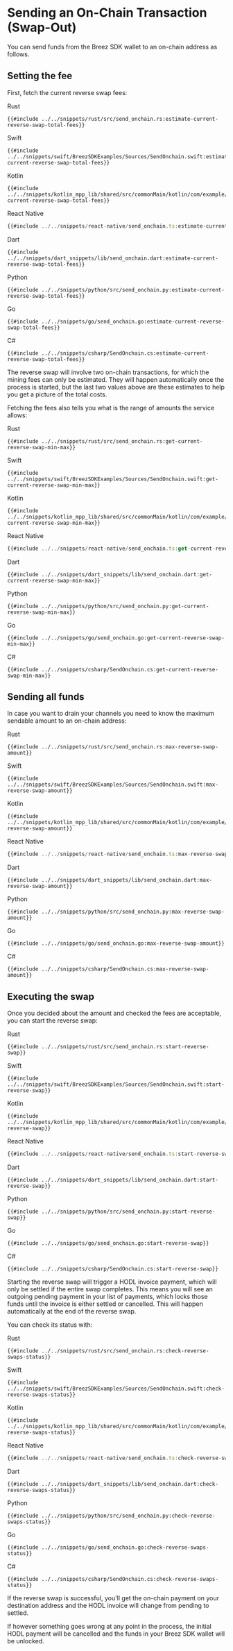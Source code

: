 # Sending an On-Chain Transaction (Swap-Out)

You can send funds from the Breez SDK wallet to an on-chain address as follows.

## Setting the fee
First, fetch the current reverse swap fees:

<custom-tabs category="lang">
<div slot="title">Rust</div>
<section>

```rust,ignore
{{#include ../../snippets/rust/src/send_onchain.rs:estimate-current-reverse-swap-total-fees}}
```
</section>

<div slot="title">Swift</div>
<section>

```swift,ignore
{{#include ../../snippets/swift/BreezSDKExamples/Sources/SendOnchain.swift:estimate-current-reverse-swap-total-fees}}
```
</section>

<div slot="title">Kotlin</div>
<section>

```kotlin,ignore
{{#include ../../snippets/kotlin_mpp_lib/shared/src/commonMain/kotlin/com/example/kotlinmpplib/SendOnchain.kt:estimate-current-reverse-swap-total-fees}}
```
</section>

<div slot="title">React Native</div>
<section>

```typescript
{{#include ../../snippets/react-native/send_onchain.ts:estimate-current-reverse-swap-total-fees}}
```
</section>

<div slot="title">Dart</div>
<section>

```dart,ignore
{{#include ../../snippets/dart_snippets/lib/send_onchain.dart:estimate-current-reverse-swap-total-fees}}
```
</section>

<div slot="title">Python</div>
<section>

```python,ignore
{{#include ../../snippets/python/src/send_onchain.py:estimate-current-reverse-swap-total-fees}}
```
</section>

<div slot="title">Go</div>
<section>

```go,ignore
{{#include ../../snippets/go/send_onchain.go:estimate-current-reverse-swap-total-fees}}
```
</section>

<div slot="title">C#</div>
<section>

```cs,ignore
{{#include ../../snippets/csharp/SendOnchain.cs:estimate-current-reverse-swap-total-fees}}
```
</section>
</custom-tabs>

The reverse swap will involve two on-chain transactions, for which the mining fees can only be estimated. They will happen
automatically once the process is started, but the last two values above are these estimates to help you get a picture
of the total costs.

Fetching the fees also tells you what is the range of amounts the service allows:

<custom-tabs category="lang">
<div slot="title">Rust</div>
<section>

```rust,ignore
{{#include ../../snippets/rust/src/send_onchain.rs:get-current-reverse-swap-min-max}}
```
</section>

<div slot="title">Swift</div>
<section>

```swift,ignore
{{#include ../../snippets/swift/BreezSDKExamples/Sources/SendOnchain.swift:get-current-reverse-swap-min-max}}
```
</section>

<div slot="title">Kotlin</div>
<section>

```kotlin,ignore
{{#include ../../snippets/kotlin_mpp_lib/shared/src/commonMain/kotlin/com/example/kotlinmpplib/SendOnchain.kt:get-current-reverse-swap-min-max}}
```
</section>

<div slot="title">React Native</div>
<section>

```typescript
{{#include ../../snippets/react-native/send_onchain.ts:get-current-reverse-swap-min-max}}
```
</section>

<div slot="title">Dart</div>
<section>

```dart,ignore
{{#include ../../snippets/dart_snippets/lib/send_onchain.dart:get-current-reverse-swap-min-max}}
```
</section>

<div slot="title">Python</div>
<section>

```python,ignore
{{#include ../../snippets/python/src/send_onchain.py:get-current-reverse-swap-min-max}}
```
</section>

<div slot="title">Go</div>
<section>

```go,ignore
{{#include ../../snippets/go/send_onchain.go:get-current-reverse-swap-min-max}}
```
</section>

<div slot="title">C#</div>
<section>

```cs,ignore
{{#include ../../snippets/csharp/SendOnchain.cs:get-current-reverse-swap-min-max}}
```
</section>
</custom-tabs>

## Sending all funds 
In case you want to drain your channels you need to know the maximum sendable amount to an on-chain address:

<custom-tabs category="lang">
<div slot="title">Rust</div>
<section>

```rust,ignore
{{#include ../../snippets/rust/src/send_onchain.rs:max-reverse-swap-amount}}
```
</section>

<div slot="title">Swift</div>
<section>

```swift,ignore
{{#include ../../snippets/swift/BreezSDKExamples/Sources/SendOnchain.swift:max-reverse-swap-amount}}
```
</section>

<div slot="title">Kotlin</div>
<section>

```kotlin,ignore
{{#include ../../snippets/kotlin_mpp_lib/shared/src/commonMain/kotlin/com/example/kotlinmpplib/SendOnchain.kt:max-reverse-swap-amount}}
```
</section>

<div slot="title">React Native</div>
<section>

```typescript
{{#include ../../snippets/react-native/send_onchain.ts:max-reverse-swap-amount}}
```
</section>

<div slot="title">Dart</div>
<section>

```dart,ignore
{{#include ../../snippets/dart_snippets/lib/send_onchain.dart:max-reverse-swap-amount}}
```
</section>

<div slot="title">Python</div>
<section>

```python,ignore
{{#include ../../snippets/python/src/send_onchain.py:max-reverse-swap-amount}}
```
</section>

<div slot="title">Go</div>
<section>

```go,ignore
{{#include ../../snippets/go/send_onchain.go:max-reverse-swap-amount}}
```
</section>

<div slot="title">C#</div>
<section>

```cs,ignore
{{#include ../../snippets/csharp/SendOnchain.cs:max-reverse-swap-amount}}
```
</section>
</custom-tabs>

## Executing the swap

Once you decided about the amount and checked the fees are acceptable, you can start the reverse swap:

<custom-tabs category="lang">
<div slot="title">Rust</div>
<section>

```rust,ignore
{{#include ../../snippets/rust/src/send_onchain.rs:start-reverse-swap}}
```
</section>

<div slot="title">Swift</div>
<section>

```swift,ignore
{{#include ../../snippets/swift/BreezSDKExamples/Sources/SendOnchain.swift:start-reverse-swap}}
```
</section>

<div slot="title">Kotlin</div>
<section>

```kotlin,ignore
{{#include ../../snippets/kotlin_mpp_lib/shared/src/commonMain/kotlin/com/example/kotlinmpplib/SendOnchain.kt:start-reverse-swap}}
```
</section>

<div slot="title">React Native</div>
<section>

```typescript
{{#include ../../snippets/react-native/send_onchain.ts:start-reverse-swap}}
```
</section>

<div slot="title">Dart</div>
<section>

```dart,ignore
{{#include ../../snippets/dart_snippets/lib/send_onchain.dart:start-reverse-swap}}
```
</section>

<div slot="title">Python</div>
<section>

```python,ignore
{{#include ../../snippets/python/src/send_onchain.py:start-reverse-swap}}
```
</section>

<div slot="title">Go</div>
<section>

```go,ignore
{{#include ../../snippets/go/send_onchain.go:start-reverse-swap}}
```
</section>

<div slot="title">C#</div>
<section>

```cs,ignore
{{#include ../../snippets/csharp/SendOnchain.cs:start-reverse-swap}}
```
</section>
</custom-tabs>

Starting the reverse swap will trigger a HODL invoice payment, which will only be settled if the entire swap completes.
This means you will see an outgoing pending payment in your list of payments, which locks those funds until the invoice
is either settled or cancelled. This will happen automatically at the end of the reverse swap.

You can check its status with:

<custom-tabs category="lang">
<div slot="title">Rust</div>
<section>

```rust,ignore
{{#include ../../snippets/rust/src/send_onchain.rs:check-reverse-swaps-status}}
```
</section>

<div slot="title">Swift</div>
<section>

```swift,ignore
{{#include ../../snippets/swift/BreezSDKExamples/Sources/SendOnchain.swift:check-reverse-swaps-status}}
```
</section>

<div slot="title">Kotlin</div>
<section>

```kotlin,ignore
{{#include ../../snippets/kotlin_mpp_lib/shared/src/commonMain/kotlin/com/example/kotlinmpplib/SendOnchain.kt:check-reverse-swaps-status}}
```
</section>

<div slot="title">React Native</div>
<section>

```typescript
{{#include ../../snippets/react-native/send_onchain.ts:check-reverse-swaps-status}}
```
</section>

<div slot="title">Dart</div>
<section>

```dart,ignore
{{#include ../../snippets/dart_snippets/lib/send_onchain.dart:check-reverse-swaps-status}}
```
</section>

<div slot="title">Python</div>
<section>

```python,ignore
{{#include ../../snippets/python/src/send_onchain.py:check-reverse-swaps-status}}
```
</section>

<div slot="title">Go</div>
<section>

```go,ignore
{{#include ../../snippets/go/send_onchain.go:check-reverse-swaps-status}}
```
</section>

<div slot="title">C#</div>
<section>

```cs,ignore
{{#include ../../snippets/csharp/SendOnchain.cs:check-reverse-swaps-status}}
```
</section>
</custom-tabs>

If the reverse swap is successful, you'll get the on-chain payment on your destination address and the HODL invoice will
change from pending to settled.

If however something goes wrong at any point in the process, the initial HODL payment will be cancelled and the funds in
your Breez SDK wallet will be unlocked.
